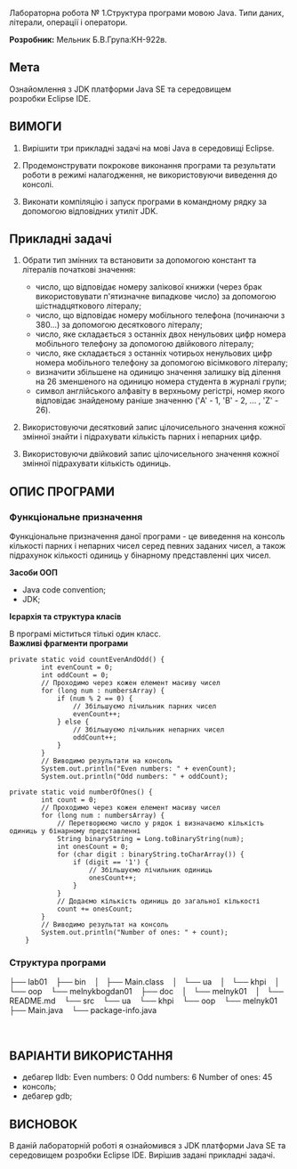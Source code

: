 Лабораторна робота № 1.Структура програми мовою Java. Типи даних, літерали, операції і оператори.

**Розробник:**  Мельник Б.В.Група:КН-922в. 

## Мета
Ознайомлення з JDK платформи Java SE та середовищем розробки Eclipse IDE.
           
## ВИМОГИ
1. Вирішити три прикладні задачі на мові Java в середовищі Eclipse.

2. Продемонструвати покрокове виконання програми та результати роботи в режимі налагодження, не використовуючи виведення до консолі.

3. Виконати компіляцію і запуск програми в командному рядку за допомогою відповідних утиліт JDK. 

## Прикладні задачі

1. Обрати тип змінних та встановити за допомогою констант та літералів початкові значення:

   - число, що відповідає номеру залікової книжки (через брак використовувати п'ятизначне випадкове число) за допомогою шістнадцяткового літералу;
   - число, що відповідає номеру мобільного телефона (починаючи з 380...) за допомогою десяткового літералу;
   - число, яке складається з останніх двох ненульових цифр номера мобільного телефону за допомогою двійкового літералу;
   - число, яке складається з останніх чотирьох ненульових цифр номера мобільного телефону за допомогою вісімкового літералу;
   - визначити збільшене на одиницю значення залишку від ділення на 26 зменшеного на одиницю номера студента в журналі групи;
   - символ англійського алфавіту в верхньому регістрі, номер якого відповідає знайденому раніше значенню ('A' - 1, 'B' - 2, ... , 'Z' - 26).
   
2. Використовуючи десятковий запис цілочисельного значення кожної змінної знайти і підрахувати кількість парних і непарних цифр.

3. Використовуючи двійковий запис цілочисельного значення кожної змінної підрахувати кількість одиниць.

## ОПИС ПРОГРАМИ

### Функціональне призначення
Функціональне призначення даної програми - це виведення на консоль кількості парних і непарних чисел серед певних заданих чисел, а також підрахунок
кількості одиниць у бінарному представленні цих чисел.

**Засоби ООП**

 - Java code convention;
 - JDK;

**Ієрархія та структура класів** 

В програмі міститься тількі один класс.
   
**Важливі фрагменти програми**

    private static void countEvenAndOdd() {
            int evenCount = 0;
            int oddCount = 0;
            // Проходимо через кожен елемент масиву чисел
            for (long num : numbersArray) {
                if (num % 2 == 0) {
                    // Збільшуємо лічильник парних чисел
                    evenCount++;
                } else {
                    // Збільшуємо лічильник непарних чисел
                    oddCount++;
                }
            }
            // Виводимо результати на консоль
            System.out.println("Even numbers: " + evenCount);
            System.out.println("Odd numbers: " + oddCount);

    private static void numberOfOnes() {
            int count = 0;
            // Проходимо через кожен елемент масиву чисел
            for (long num : numbersArray) {
                // Перетворюємо число у рядок і визначаємо кількість одиниць у бінарному представленні
                String binaryString = Long.toBinaryString(num);
                int onesCount = 0;
                for (char digit : binaryString.toCharArray()) {
                    if (digit == '1') {
                        // Збільшуємо лічильник одиниць
                        onesCount++;
                    }
                }
                // Додаємо кількість одиниць до загальної кількості
                count += onesCount;
            }
            // Виводимо результат на консоль
            System.out.println("Number of ones: " + count);
        }

### Структура програми

├── lab01
    ├── bin
    │   ├── Main.class
    │   └── ua
    │       └── khpi
    │           └── oop
    └── melnykbogdan01
        ├── doc
        │   └── melnyk01
        │       └── README.md
        └── src
            └── ua
                └── khpi
                    └── oop
                        └── melnyk01
                            ├── Main.java
                            └── package-info.java


 
## ВАРІАНТИ ВИКОРИСТАННЯ

- дебагер lldb:
  Even numbers: 0
  Odd numbers: 6
  Number of ones: 45
- консоль;
- дебагер gdb;
 
 
## ВИСНОВОК 
В даній лабораторній роботі я ознайомився з JDK платформи Java SE та середовищем розробки Eclipse IDE. Вирішив задані прикладні задачі.
